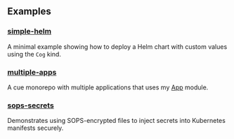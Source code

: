 ## Examples

### [simple-helm](./simple-helm)
A minimal example showing how to deploy a Helm chart with custom values using the `Cog` kind.

### [multiple-apps](./multiple-apps)
A cue monorepo with multiple applications that uses my [App](https://github.com/Amir-Ahmad/cue-k8s-modules/tree/main/app) module.

### [sops-secrets](./sops-secrets)
Demonstrates using SOPS-encrypted files to inject secrets into Kubernetes manifests securely.
